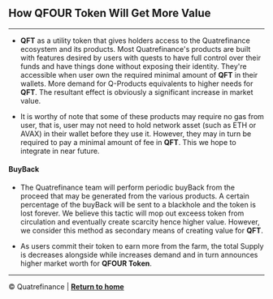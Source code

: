 ## How **QFOUR Token** Will Get More Value

------------------------------------------

- **QFT** as a utility token that gives holders access to the Quatrefinance ecosystem and its products. Most Quatrefinance's products are built with features desired by users with quests to have full control over their funds and have things done without exposing their identity. They're accessible when user own the required minimal amount of **QFT** in their wallets. More demand for Q-Products equivalents to higher needs for **QFT**. The resultant effect is obviously a significant increase in market value.

- It is worthy of note that some of these products may require no gas from user, that is, user may not need to hold network asset (such as ETH or AVAX) in their wallet before they use it. However, they may in turn be required to pay a minimal amount of fee in **QFT**. This we hope to integrate in near future.


#### BuyBack
- The Quatrefinance team will perform periodic buyBack from the proceed that may be generated from the various products. A certain percentage of the buyBack will be sent to a blackhole and the token is lost forever. We believe this tactic will mop out exceess token from circulation and eventually create scarcity hence higher value. However, we consider this method as secondary means of creating value for **QFT**.

- As users commit their token to earn more from the farm, the total Supply is decreases alongside while increases demand and in turn announces higher market worth for **QFOUR Token**.

--------------------------
:copyright: Quatrefinance | **[Return to home](https://github.com/Quatre-Finance/Q-paper#concept-overview)**